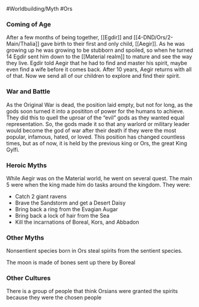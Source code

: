 #Worldbuilding/Myth #Ors 

### Coming of Age

After a few months of being together, [[Egdir]] and [[4-DND/Ors/2-Main/Thalia]] gave birth to their first and only child, [[Aegir]]. As he was growing up he was growing to be stubborn and spoiled, so when he turned 14 Egdir sent him down to the [[Material realm]] to mature and see the way they live. Egdir told Aegir that he had to find and master his spirit, maybe even find a wife before it comes back. After 10 years, Aegir returns with all of that. Now we send all of our children to explore and find their spirit.

### War and Battle

As the Original War is dead, the position laid empty, but not for long, as the gods soon turned it into a posititon of power for the humans to achieve. They did this to quell the uproar of the “evil” gods as they wanted equal representation. So, the gods made it so that any warlord or military leader would become the god of war after their death if they were the most popular, infamous, hated, or loved. This position has changed countless times, but as of now, it is held by the previous king or Ors, the great King Gylfi.

### Heroic Myths

While Aegir was on the Material world, he went on several quest. The main 5 were when the king made him do tasks around the kingdom. They were:

- Catch 2 giant ravens
- Brave the Sandstorm and get a Desert Daisy
- Bring back a ring from the Evagian Augar
- Bring back a lock of hair from the Sea
- Kill the incarnations of Boreal, Kors, and Abbadon

### Other Myths

Nonsentient species born in Ors steal spirits from the sentient species.

The moon is made of bones sent up there by Boreal

### Other Cultures

There is a group of people that think Orsians were granted the spirits because they were the chosen people